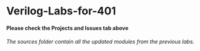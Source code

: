 # Verilog-Labs-for-401

#### Please check the Projects and Issues tab above
###### The sources folder contain all the updated modules from the previous labs.
